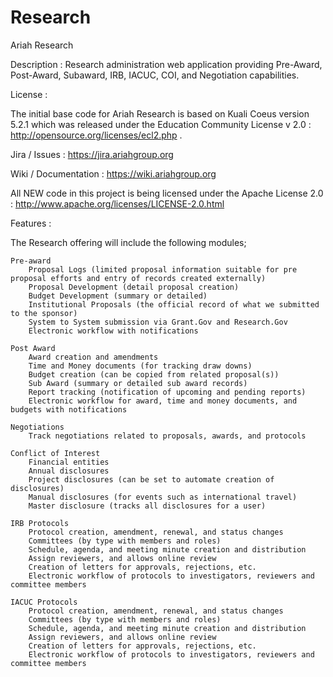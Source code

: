 Research
========

Ariah Research

Description : Research administration web application providing Pre-Award, Post-Award, Subaward, IRB, IACUC, COI, and Negotiation capabilities.

License : 

The initial base code for Ariah Research is based on Kuali Coeus version 5.2.1 which was released under the Education Community License v 2.0 : http://opensource.org/licenses/ecl2.php .

Jira / Issues : https://jira.ariahgroup.org

Wiki / Documentation : https://wiki.ariahgroup.org

All NEW code in this project is being licensed under the Apache License 2.0 :  http://www.apache.org/licenses/LICENSE-2.0.html 


Features : 

 The Research offering will include the following modules;

    Pre-award
        Proposal Logs (limited proposal information suitable for pre proposal efforts and entry of records created externally)
        Proposal Development (detail proposal creation)
        Budget Development (summary or detailed)
        Institutional Proposals (the official record of what we submitted to the sponsor)
        System to System submission via Grant.Gov and Research.Gov
        Electronic workflow with notifications

    Post Award
        Award creation and amendments
        Time and Money documents (for tracking draw downs)
        Budget creation (can be copied from related proposal(s))
        Sub Award (summary or detailed sub award records)
        Report tracking (notification of upcoming and pending reports)
        Electronic workflow for award, time and money documents, and budgets with notifications

    Negotiations
        Track negotiations related to proposals, awards, and protocols

    Conflict of Interest
        Financial entities
        Annual disclosures
        Project disclosures (can be set to automate creation of disclosures)
        Manual disclosures (for events such as international travel)
        Master disclosure (tracks all disclosures for a user)

    IRB Protocols
        Protocol creation, amendment, renewal, and status changes
        Committees (by type with members and roles)
        Schedule, agenda, and meeting minute creation and distribution
        Assign reviewers, and allows online review
        Creation of letters for approvals, rejections, etc.
        Electronic workflow of protocols to investigators, reviewers and committee members

    IACUC Protocols
        Protocol creation, amendment, renewal, and status changes
        Committees (by type with members and roles)
        Schedule, agenda, and meeting minute creation and distribution
        Assign reviewers, and allows online review
        Creation of letters for approvals, rejections, etc.
        Electronic workflow of protocols to investigators, reviewers and committee members

